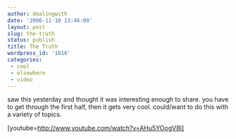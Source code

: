 ```yaml
---
author: dealingwith
date: '2006-11-10 13:46:00'
layout: post
slug: the-truth
status: publish
title: The Truth
wordpress_id: '1816'
categories:
 - cool
 - elsewhere
 - video
---
```


saw this yesterday and thought it was interesting enough to share. you have to
get through the first half, then it gets very cool. could/want to do this with
a variety of topics.

[youtube=http://www.youtube.com/watch?v=AHu5YOogV8I]

